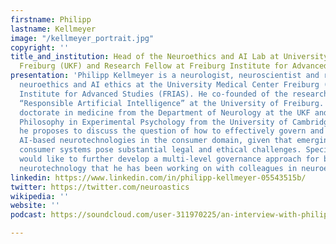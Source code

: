 ```yaml
---
firstname: Philipp
lastname: Kellmeyer
image: "/kellmeyer_portrait.jpg"
copyright: ''
title_and_institution: Head of the Neuroethics and AI Lab at University Medical Center
  Freiburg (UKF) and Research Fellow at Freiburg Institute for Advanced Studies (FRIAS)
presentation: 'Philipp Kellmeyer is a neurologist, neuroscientist and researcher in
  neuroethics and AI ethics at the University Medical Center Freiburg (UKF) and Freiburg
  Institute for Advanced Studies (FRIAS). He co-founded of the research initiative
  “Responsible Artificial Intelligence” at the University of Freiburg. He earned his
  doctorate in medicine from the Department of Neurology at the UKF and a Master of
  Philosophy in Experimental Psychology from the University of Cambridge. At ICA4,
  he proposes to discuss the question of how to effectively govern and regulate emerging
  AI-based neurotechnologies in the consumer domain, given that emerging direct-to
  consumer systems pose substantial legal and ethical challenges. Specifically, he
  would like to further develop a multi-level governance approach for brain data and
  neurotechnology that he has been working on with colleagues in neuroethics and AI. '
linkedin: https://www.linkedin.com/in/philipp-kellmeyer-05543515b/
twitter: https://twitter.com/neuroastics
wikipedia: ''
website: ''
podcast: https://soundcloud.com/user-311970225/an-interview-with-philipp-kellmeyer

---
```

